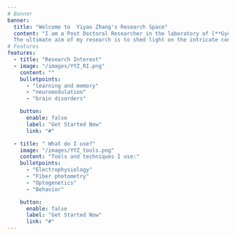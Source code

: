 ```yaml
---
# Banner
banner:
  title: "Welcome to  Yiyao Zhang's Research Space"
  content: "I am a Post Doctoral Researcher in the laboratory of [**György Buzsáki**](https://buzsakilab.com/wp/labmembers/) at New York University School  of Medicine.
  The ultimate aim of my research is to shed light on the intricate connection between neuromodulators and the dynamic states of neural networks, with a particular focus on their potential role in the onset and progression of brain disorders such as epilepsy, Alzheimer’s disease, autism, and dementia."
# Features
features:
  - title: "Research Interest"
  - image: "/images/YYZ_RI.png"
    content: ""
    bulletpoints:
      - "learning and memory"
      - "neuromodulation"
      - "brain disorders"

    button:
      enable: false
      label: "Get Started Now"
      link: "#"

  - title: " What do I use?"
    image: "/images/YYZ_tools.png"
    content: "Tools and techniques I use:"
    bulletpoints:
      - "Electrophysiology"
      - "Fiber photometry"
      - "Optogenetics"
      - "Behavior"

    button:
      enable: false
      label: "Get Started Now"
      link: "#"
---
```

